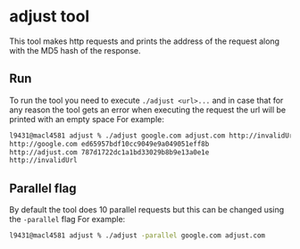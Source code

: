 # adjust tool
This tool makes http requests and prints the address of the request along with the MD5 hash of the response.

## Run
To run the tool you need to execute `./adjust <url>...` and in case that for any reason the tool gets an error when executing the request the url will be printed with an empty space
For example:
``` sh
l9431@macl4581 adjust % ./adjust google.com adjust.com http://invalidUrl                                 
http://google.com ed65957bdf10cc9049e9a049051eff8b
http://adjust.com 787d1722dc1a1bd33029b8b9e13a0e1e
http://invalidUrl 
```

## Parallel flag
By default the tool does 10 parallel requests but this can be changed using the `-parallel` flag
For example:
``` sh
l9431@macl4581 adjust % ./adjust -parallel google.com adjust.com
```

